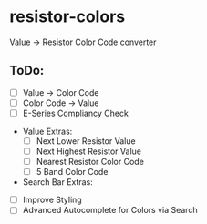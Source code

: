 # resistor-colors

Value -> Resistor Color Code converter

## ToDo:

- [ ] Value -> Color Code
- [ ] Color Code -> Value
- [ ] E-Series Compliancy Check
- Value Extras:
  - [ ] Next Lower Resistor Value
  - [ ] Next Highest Resistor Value
  - [ ] Nearest Resistor Color Code
  - [ ] 5 Band Color Code
- Search Bar Extras:
- [ ] Improve Styling
- [ ] Advanced Autocomplete for Colors via Search